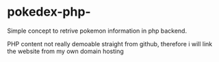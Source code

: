# pokedex-php-
Simple concept to retrive pokemon information in php backend.

PHP content not really demoable straight from github, therefore i will link the website from my own domain hosting
